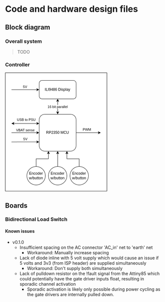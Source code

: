 # Code and hardware design files

## Block diagram

### Overall system

> TODO

### Controller 

![controller_block_diagram](block_diagrams/controller.png)

## Boards

### Bidirectional Load Switch

#### Known issues

- v0.1.0
    - Insufficient spacing on the AC connector 'AC\_in' net to 'earth' net
        - Workaround: Manually increase spacing
    - Lack of diode inline with 5 volt supply which would cause an issue if 5 volts and 3v3 (from ISP header) are supplied simultaneously 
        - Workaround: Don't supply both simultaneously
    - Lack of pulldown resistor on the !fault signal from the Attiny85 which could potentially have the gate driver inputs float, resulting in sporadic channel activation
        - Sporadic activation is likely only possible during power cycling as the gate drivers are internally pulled down. 

